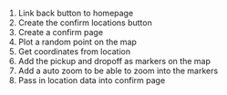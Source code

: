 1. Link back button to homepage
2. Create the confirm locations button
3. Create a confirm page
4. Plot a random point on the map
5. Get coordinates from location
6. Add the pickup and dropoff as markers on the map
7. Add a auto zoom to be able to zoom into the markers
8. Pass in location data into confirm page